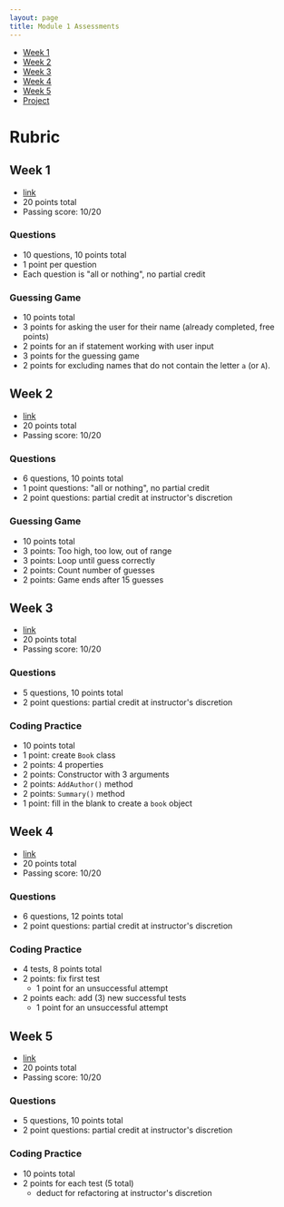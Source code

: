 ```yaml
---
layout: page
title: Module 1 Assessments
---
```


* [Week 1](/module1/assessments/week1-3168)
* [Week 2](/module1/assessments/week2-4219)
* [Week 3](/module1/assessments/week3-5665)
* [Week 4](/module1/assessments/week4-1052)
* [Week 5](/module1/assessments/week5-7684)
* [Project](/module1/project/Mod1Project)

# Rubric

## Week 1
* [link](/module1/assessments/week1-3168)
* 20 points total
* Passing score: 10/20

### Questions
* 10 questions, 10 points total
* 1 point per question
* Each question is "all or nothing", no partial credit

### Guessing Game
* 10 points total
* 3 points for asking the user for their name (already completed, free points)
* 2 points for an if statement working with user input
* 3 points for the guessing game
* 2 points for excluding names that do not contain the letter `a` (or `A`).

## Week 2
* [link](/module1/assessments/week1-3168)
* 20 points total
* Passing score: 10/20

### Questions
* 6 questions, 10 points total
* 1 point questions: "all or nothing", no partial credit
* 2 point questions: partial credit at instructor's discretion

### Guessing Game
* 10 points total
* 3 points: Too high, too low, out of range
* 3 points: Loop until guess correctly
* 2 points: Count number of guesses
* 2 points: Game ends after 15 guesses

## Week 3
* [link](/module1/assessments/week3-5665)
* 20 points total
* Passing score: 10/20

### Questions
* 5 questions, 10 points total
* 2 point questions: partial credit at instructor's discretion

### Coding Practice
* 10 points total
* 1 point: create `Book` class
* 2 points: 4 properties
* 2 points: Constructor with 3 arguments
* 2 points: `AddAuthor()` method
* 2 points: `Summary()` method
* 1 point: fill in the blank to create a `book` object

## Week 4
* [link](/module1/assessments/week4-1052)
* 20 points total
* Passing score: 10/20

### Questions
* 6 questions, 12 points total
* 2 point questions: partial credit at instructor's discretion

### Coding Practice
* 4 tests, 8 points total
* 2 points: fix first test
  * 1 point for an unsuccessful attempt
* 2 points each: add (3) new successful tests
  * 1 point for an unsuccessful attempt

## Week 5
* [link](/module1/assessments/week5-7684)
* 20 points total
* Passing score: 10/20

### Questions
* 5 questions, 10 points total
* 2 point questions: partial credit at instructor's discretion

### Coding Practice
* 10 points total
* 2 points for each test (5 total)
  * deduct for refactoring at instructor's discretion
